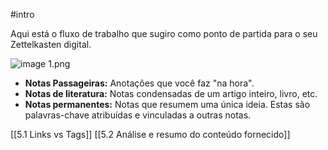#intro 

Aqui está o fluxo de trabalho que sugiro como ponto de partida para o seu Zettelkasten digital.

![image 1.png](CURSO-ZETTELKASTEN/Conceitos%20Básicos/zetelkastten-digital/image%201.png)

- **Notas Passageiras:** Anotações que você faz "na hora".
- **Notas de literatura:** Notas condensadas de um artigo inteiro, livro, etc.
- **Notas permanentes:** Notas que resumem uma única ideia. Estas são palavras-chave atribuídas e vinculadas a outras notas.

 [[5.1 Links vs Tags]]
[[5.2 Análise e resumo do conteúdo fornecido]]

 